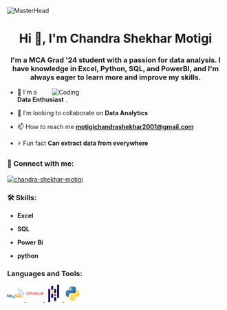 ![MasterHead](https://mca140.com/wp-content/themes/mca140/images/dataanalytics-mobile-banner.jpg)


<h1 align="center">Hi 👋, I'm Chandra Shekhar Motigi</h1>
<h3 align="center">I'm a MCA Grad '24 student with a passion for data analysis. I have knowledge in Excel, Python, SQL, and PowerBI, and I'm always eager to learn more and improve my skills.</h3>

<img align="right" alt="Coding" width="400" src="https://i.pinimg.com/originals/fc/71/63/fc71635c7f1b09ed30413f59bb749582.gif">


- 🌱 I'm a **Data Enthusiast** .
- 👯 I’m looking to collaborate on **Data Analytics**

- 📫 How to reach me **motigichandrashekhar2001@gmail.com**

- ⚡ Fun fact **Can extract data from everywhere**

<h3 align="left">🔗 Connect with me:</h3>
<p align="left">
<a href="https://linkedin.com/in/chandra-shekhar-motigi" target="blank"><img align="center" src="https://raw.githubusercontent.com/rahuldkjain/github-profile-readme-generator/master/src/images/icons/Social/linked-in-alt.svg" alt="chandra-shekhar-motigi" height="30" width="40" /></a>
</p>


<h3 align="left">🛠️ Skills:</h3>

- **Excel**

- **SQL**
  
- **Power Bi**
  
- **python**


<h3 align="left">Languages and Tools:</h3>
<p align="left"> <a href="https://www.mysql.com/" target="_blank" rel="noreferrer"> <img src="https://raw.githubusercontent.com/devicons/devicon/master/icons/mysql/mysql-original-wordmark.svg" alt="mysql" width="40" height="40"/> </a> <a href="https://www.oracle.com/" target="_blank" rel="noreferrer"> <img src="https://raw.githubusercontent.com/devicons/devicon/master/icons/oracle/oracle-original.svg" alt="oracle" width="40" height="40"/> </a> <a href="https://pandas.pydata.org/" target="_blank" rel="noreferrer"> <img src="https://raw.githubusercontent.com/devicons/devicon/2ae2a900d2f041da66e950e4d48052658d850630/icons/pandas/pandas-original.svg" alt="pandas" width="40" height="40"/> </a> <a href="https://www.python.org" target="_blank" rel="noreferrer"> <img src="https://raw.githubusercontent.com/devicons/devicon/master/icons/python/python-original.svg" alt="python" width="40" height="40"/> </a> </p>
